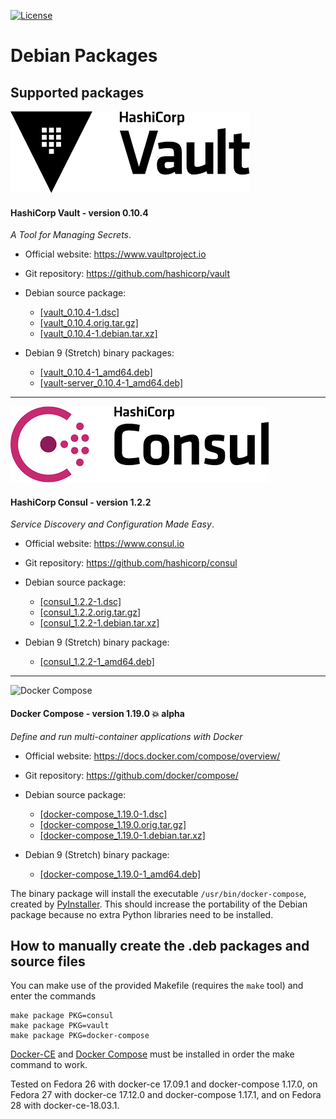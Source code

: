 [![License](https://img.shields.io/badge/License-Apache--2.0-blue.svg)](https://spdx.org/licenses/Apache-2.0.html)

# Debian Packages

## Supported packages

![](images/HashiCorp-Vault-logo.png?raw=true "HashiCorp Vault")

#### HashiCorp Vault - version 0.10.4

_A Tool for Managing Secrets_.

* Official website: https://www.vaultproject.io
* Git repository: https://github.com/hashicorp/vault

* Debian source package:
  * [[vault_0.10.4-1.dsc]][vault-dsc]
  * [[vault_0.10.4.orig.tar.gz]][vault-orig]
  * [[vault_0.10.4-1.debian.tar.xz]][vault-debian]

* Debian 9 (Stretch) binary packages:
  * [[vault_0.10.4-1_amd64.deb]][vault-debpkg]
  * [[vault-server_0.10.4-1_amd64.deb]][vault-server-debpkg]

---

![](images/HashiCorp-Consul-logo.png?raw=true "HashiCorp Consul")

#### HashiCorp Consul - version 1.2.2

_Service Discovery and Configuration Made Easy_.

* Official website: https://www.consul.io
* Git repository: https://github.com/hashicorp/consul

* Debian source package:
  * [[consul_1.2.2-1.dsc]][consul-dsc]
  * [[consul_1.2.2.orig.tar.gz]][consul-orig]
  * [[consul_1.2.2-1.debian.tar.xz]][consul-debian]

* Debian 9 (Stretch) binary package:
  * [[consul_1.2.2-1_amd64.deb]][consul-debpkg]

---

![Docker Compose](https://github.com/docker/compose/blob/master/logo.png?raw=true "Docker Compose Logo")

#### Docker Compose - version 1.19.0 :boom: alpha

_Define and run multi-container applications with Docker_

* Official website: https://docs.docker.com/compose/overview/
* Git repository: https://github.com/docker/compose/

* Debian source package:
  * [[docker-compose_1.19.0-1.dsc]][docker-compose-dsc]
  * [[docker-compose_1.19.0.orig.tar.gz]][docker-compose-orig]
  * [[docker-compose_1.19.0-1.debian.tar.xz]][docker-compose-debian]

* Debian 9 (Stretch) binary package:
  * [[docker-compose_1.19.0-1_amd64.deb]][docker-compose-debpkg]

The binary package will install the executable `/usr/bin/docker-compose`, created by
[PyInstaller][pyinstaller]. This should increase the portability of the Debian package
because no extra Python libraries need to be installed.

## How to manually create the .deb packages and source files

You can make use of the provided Makefile (requires the `make` tool)
and enter the commands

    make package PKG=consul
    make package PKG=vault
    make package PKG=docker-compose

[Docker-CE][docker-ce] and [Docker Compose][docker-compose] must be installed in order
the make command to work.

Tested on Fedora 26 with docker-ce 17.09.1 and docker-compose 1.17.0,
on Fedora 27 with docker-ce 17.12.0 and docker-compose 1.17.1,
and on Fedora 28 with docker-ce-18.03.1.

[docker-ce]: https://www.docker.com/community-edition/
[docker-compose]: https://docs.docker.com/compose/
[pyinstaller]: http://www.pyinstaller.org/

[consul-debpkg]: https://github.com/madrisan/debian-packages/releases/download/v0.6.0/consul_1.2.2-1_amd64.deb
[consul-debian]: https://github.com/madrisan/debian-packages/releases/download/v0.6.0/consul_1.2.2-1.debian.tar.xz
[consul-dsc]: https://github.com/madrisan/debian-packages/releases/download/v0.6.0/consul_1.2.2-1.dsc
[consul-orig]: https://github.com/madrisan/debian-packages/releases/download/v0.6.0/consul_1.2.2.orig.tar.gz

[docker-compose-debpkg]: https://github.com/madrisan/debian-packages/releases/download/v0.6.0/docker-compose_1.19.0-1_amd64.deb
[docker-compose-debian]: https://github.com/madrisan/debian-packages/releases/download/v0.6.0/docker-compose_1.19.0-1.debian.tar.xz
[docker-compose-dsc]: https://github.com/madrisan/debian-packages/releases/download/v0.6.0/docker-compose_1.19.0-1.dsc
[docker-compose-orig]: https://github.com/madrisan/debian-packages/releases/download/v0.6.0/docker-compose_1.19.0.orig.tar.gz

[vault-debpkg]: https://github.com/madrisan/debian-packages/releases/download/v0.6.0/vault_0.10.4-1_amd64.deb
[vault-server-debpkg]: https://github.com/madrisan/debian-packages/releases/download/v0.6.0/vault-server_0.10.4-1_amd64.deb
[vault-debian]: https://github.com/madrisan/debian-packages/releases/download/v0.6.0/vault_0.10.4-1.debian.tar.xz
[vault-dsc]: https://github.com/madrisan/debian-packages/releases/download/v0.6.0/vault_0.10.4-1.dsc
[vault-orig]: https://github.com/madrisan/debian-packages/releases/download/v0.6.0/vault_0.10.4.orig.tar.gz
